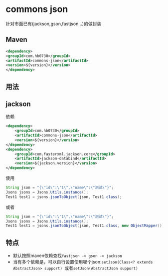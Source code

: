 # commons json
针对市面已有(jackson,gson,fastjson...)的做封装
## Maven
```xml
<dependency>
<groupId>com.hb0730</groupId>
<artifactId>commons-json</artifactId>
<version>${version}</version>
</dependency>
```

## 用法
## jackson
依赖
```xml
<dependency>
    <groupId>com.hb0730</groupId>
    <artifactId>commons-json</artifactId>
    <version>${version}</version>
</dependency>
<dependency>
    <groupId>com.fasterxml.jackson.core</groupId>
    <artifactId>jackson-databind</artifactId>
    <version>${jackson.version}</version>
</dependency>
```
使用

```java
String json = "{\"id\":\"1\",\"name\":\"测试\"}";
Jsons jsons = Jsons.Utils.instance();
Test1 test1 = jsons.jsonToObject(json, Test1.class);
```
或者
```java
String json = "{\"id\":\"1\",\"name\":\"测试\"}";
Jsons jsons = Jsons.Utils.instance();
Test1 test1 = jsons.jsonToObject(json, Test1.class, new ObjectMapper());
```

## 特点
+ 默认按照maven依赖查找`fastjson -> gson -> jackson`
+ 当有多个依赖是，可以自行设置使用哪个json:`setJson(Class<? extends AbstractJson> support) `或者`setJson(AbstractJson support)`
